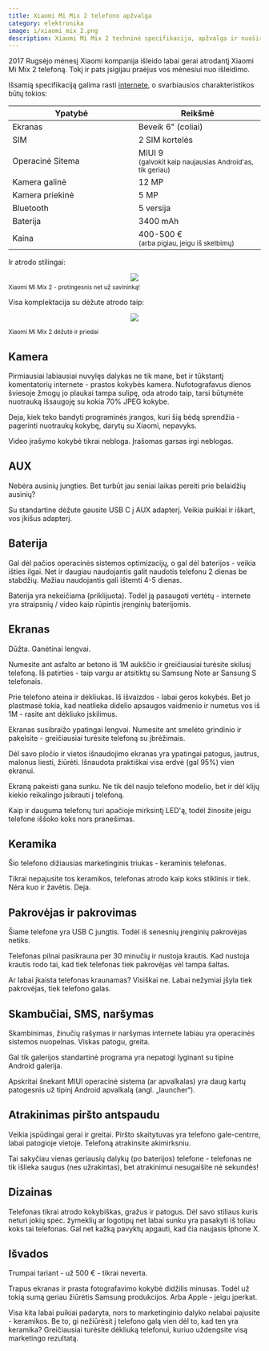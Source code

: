 ```yaml
---
title: Xiaomi Mi Mix 2 telefono apžvalga
category: elektronika
image: i/xiaomi_mix_2.png
description: Xiaomi Mi Mix 2 techninė specifikacija, apžvalga ir nuoširdus verdiktas ar pirkti ar ne iš praktinės patirties.
---
```


2017 Rugsėjo mėnesį Xiaomi kompanija išleido labai gerai atrodantį Xiaomi Mi Mix 2 telefoną. Tokį ir pats įsigijau praėjus vos mėnesiui nuo išleidimo.

Išsamią specifikaciją galima rasti [internete](https://www.gsmarena.com/xiaomi_mi_mix_2-8529.php), o svarbiausios charakteristikos būtų tokios:

<table width="100%">
  <thead>
    <tr>
      <th width="50%">Ypatybė</th>
      <th>Reikšmė</th>
    </tr>
  </thead>
  <tbody>
    <tr>
      <td>Ekranas</td>
      <td>Beveik 6" (coliai)</td>
    </tr>
    <tr>
      <td>SIM</td>
      <td>2 SIM kortelės</td>
    </tr>
    <tr>
      <td>Operacinė Sitema</td>
      <td>MIUI 9<br/><small>(galvokit kaip naujausias Android'as, tik geriau)</small></td>
    </tr>
    <tr>
      <td>Kamera galinė</td>
      <td>12 MP</td>
    </tr>
    <tr>
      <td>Kamera priekinė</td>
      <td>5 MP</td>
    </tr>
    <tr>
      <td>Bluetooth</td>
      <td>5 versija</td>
    </tr>
    <tr>
      <td>Baterija</td>
      <td>3400 mAh</td>
    </tr>
    <tr>
      <td>Kaina</td>
      <td>400-500 €<br/><small>(arba pigiau, jeigu iš skelbimų)</small></td>
    </tr>
  </tbody>
</table>

Ir atrodo stilingai:

<p style="text-align: center; margin-bottom: 5px">
<img src="/i/xiaomi_mix_2.png" class="img-fluid" />
</p>
<small class="text-muted">Xiaomi Mi Mix 2 - protingesnis net už savininką!</small>


Visa komplektacija su dėžute atrodo taip:

<p style="text-align: center; margin-bottom: 5px">
    <img src="/i/xiamo_mix_2_dezute.jpg" class="img-fluid" />
</p>

<small class="text-muted">Xiaomi Mi Mix 2 dėžutė ir priedai</small>


## Kamera

Pirmiausiai labiausiai nuvylęs dalykas ne tik mane, bet ir tūkstantį komentatorių internete - prastos kokybės kamera. Nufotografavus dienos šviesoje žmogų jo plaukai tampa sulipę, oda atrodo taip, tarsi būtųmėte nuotrauką išsaugoję su kokia 70% JPEG kokybe.

Deja, kiek teko bandyti programinės įrangos, kuri šią bėdą sprendžia - pagerinti nuotraukų kokybę, darytų su Xiaomi, nepavyks.

Video įrašymo kokybė tikrai nebloga. Įrašomas garsas irgi neblogas.

## AUX

Nebėra ausinių jungties. Bet turbūt jau seniai laikas pereiti prie belaidžių ausinių?

Su standartine dėžute gausite USB C į AUX adapterį. Veikia puikiai ir iškart, vos įkišus adapterį.

## Baterija

Gal dėl pačios operacinės sistemos optimizacijų, o gal dėl baterijos - veikia išties ilgai. Net ir daugiau naudojantis galit naudotis telefonu 2 dienas be stabdžių. Mažiau naudojantis gali ištemti 4-5 dienas.

Baterija yra nekeičiama (priklijuota). Todėl ją pasaugoti vertėtų - internete yra straipsnių / video kaip rūpintis įrenginių baterijomis.

## Ekranas

Dūžta. Ganėtinai lengvai.

Numesite ant asfalto ar betono iš 1M aukščio ir greičiausiai turėsite skilusį telefoną. Iš patirties - taip vargu ar atsitiktų su Samsung Note ar Sansung S telefonais.

Prie telefono ateina ir dėkliukas. Iš išvaizdos - labai geros kokybės. Bet jo plastmasė tokia, kad neatlieka didelio apsaugos vaidmenio ir numetus vos iš 1M - rasite ant dėkliuko įskilimus.

Ekranas susibraižo ypatingai lengvai. Numesite ant smelėto grindinio ir pakelsite - greičiausiai turėsite telefoną su įbrėžimais.

Dėl savo pločio ir vietos išnaudojimo ekranas yra ypatingai patogus, jautrus, malonus liesti, žiūrėti. Išnaudota praktiškai visa erdvė (gal 95%) vien ekranui.

Ekraną pakeisti gana sunku. Ne tik dėl naujo telefono modelio, bet ir dėl klijų kiekio reikalingo įsibrauti į telefoną.

Kaip ir dauguma telefonų turi apačioje mirksintį LED'ą, todėl žinosite jeigu telefone iššoko koks nors pranešimas.

## Keramika

Šio telefono dižiausias marketinginis triukas - keraminis telefonas.

Tikrai nepajusite tos keramikos, telefonas atrodo kaip koks stiklinis ir tiek. Nėra kuo ir žavėtis. Deja.

## Pakrovėjas ir pakrovimas

Šiame telefone yra USB C jungtis. Todėl iš senesnių įrenginių pakrovėjas netiks.

Telefonas pilnai pasikrauna per 30 minučių ir nustoja krautis. Kad nustoja krautis rodo tai, kad tiek telefonas tiek pakrovėjas vėl tampa šaltas.

Ar labai įkaista telefonas kraunamas? Visiškai ne. Labai nežymiai įšyla tiek pakrovėjas, tiek telefono galas.

## Skambučiai, SMS, naršymas

Skambinimas, žinučių rašymas ir naršymas internete labiau yra operacinės sistemos nuopelnas. Viskas patogu, greita.

Gal tik galerijos standartinė programa yra nepatogi lyginant su tipine Android galerija.

Apskritai šnekant MIUI operacinė sistema (ar apvalkalas) yra daug kartų patogesnis už tipinį Android apvalkalą (angl. „launcher“).

## Atrakinimas piršto antspaudu

Veikia įspūdingai gerai ir greitai. Piršto skaitytuvas yra telefono gale-centrre, labai patogioje vietoje. Telefoną atrakinsite akimirksniu.

Tai sakyčiau vienas geriausių dalykų (po baterijos) telefone - telefonas ne tik išlieka saugus (nes užrakintas), bet atrakinimui nesugaišite nė sekundės!

## Dizainas

Telefonas tikrai atrodo kokybiškas, gražus ir patogus. Dėl savo stiliaus kuris neturi jokių spec. žymeklių ar logotipų net labai sunku yra pasakyti iš toliau koks tai telefonas. Gal net kažką pavyktų apgauti, kad čia naujasis Iphone X.

## Išvados

Trumpai tariant - už 500 € - tikrai neverta.

Trapus ekranas ir prasta fotografavimo kokybė didžilis minusas. Todėl už tokią sumą geriau žiūrėtis Samsung produkcijos. Arba Apple - jeigu įperkat.

Visa kita labai puikiai padaryta, nors to marketinginio dalyko nelabai pajusite - keramikos. Be to, gi nežiūrėsit į telefono galą vien dėl to, kad ten yra keramika? Greičiausiai turėsite dėkliuką telefonui, kuriuo uždengsite visą marketingo rezultatą.
